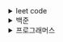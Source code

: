 
<details>
<summary>leet code</summary>
<div markdown="1">
 
 * Happy Number https://leetcode.com/problems/happy-number/
 * Remove Duplicates from Sorted Array https://leetcode.com/problems/remove-duplicates-from-sorted-array/
 * Reverse Integer https://leetcode.com/problems/reverse-integer/
 * Single Number https://leetcode.com/problems/single-number/
 * Two Sum https://leetcode.com/problems/two-sum/

</div>
</details>
<details>
<summary>백준</summary>
<div markdown="1">
 
  * 수 정렬하기 3 https://www.acmicpc.net/problem/10989
  * 트리 순회 https://www.acmicpc.net/problem/1991

</div>
</details>
<details>
<summary>프로그래머스</summary>
<div markdown="1">
 
 * Level 1
   * 2016년 https://programmers.co.kr/learn/courses/30/lessons/12901
   * K번째 수 https://programmers.co.kr/learn/courses/30/lessons/42748
   * 가운데 글자 가져오기 https://programmers.co.kr/learn/courses/30/lessons/12903
   * 나누어 떨어지는 배열 https://programmers.co.kr/learn/courses/30/lessons/12910
   * 두 정수 사이의 합 https://programmers.co.kr/learn/courses/30/lessons/12912
   * 모의고사 https://programmers.co.kr/learn/courses/30/lessons/42840
   * 문자열 내 마음대로 정렬하기 https://programmers.co.kr/learn/courses/30/lessons/12915
   * 완주하지 못한 선수 https://programmers.co.kr/learn/courses/30/lessons/42576?language=java
   * 체육복 https://programmers.co.kr/learn/courses/30/lessons/42862#
 * Level 2
   * 기능개발 https://programmers.co.kr/learn/courses/30/lessons/42586
   * 가장 큰 수 https://programmers.co.kr/learn/courses/30/lessons/42746
   * 다리를 지나는 트럭 https://programmers.co.kr/learn/courses/30/lessons/42583
   * 문자열 압축 https://programmers.co.kr/learn/courses/30/lessons/60057?language=swift
   * 쇠막대기 https://programmers.co.kr/learn/courses/30/lessons/42585
   * 스킬트리 https://programmers.co.kr/learn/courses/30/lessons/49993#fnref1
   * 위장 https://programmers.co.kr/learn/courses/30/lessons/42578?language=swift
   * 프린터 https://programmers.co.kr/learn/courses/30/lessons/42587
  
</div>
</details>




